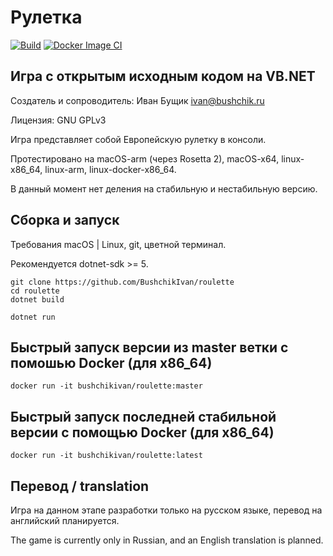 # Рулетка
[![Build](https://github.com/BushchikIvan/roulette/actions/workflows/dotnet.yml/badge.svg)](https://github.com/BushchikIvan/roulette/actions/workflows/dotnet.yml)
[![Docker Image CI](https://github.com/BushchikIvan/roulette/actions/workflows/docker-image.yml/badge.svg)](https://github.com/BushchikIvan/roulette/actions/workflows/docker-image.yml)

## Игра с открытым исходным кодом на VB.NET

Создатель и сопроводитель: Иван Бущик <ivan@bushchik.ru>

Лицензия: GNU GPLv3

Игра представляет собой Европейскую рулетку в консоли.

Протестировано на macOS-arm (через Rosetta 2), macOS-x64, linux-x86_64, linux-arm, linux-docker-x86_64.

В данный момент нет деления на стабильную и нестабильную версию.

## Сборка и запуск

Требования macOS | Linux, git, цветной терминал.

Рекомендуется dotnet-sdk >= 5.

    git clone https://github.com/BushchikIvan/roulette
    cd roulette
    dotnet build

    dotnet run

## Быстрый запуск версии из master ветки с помошью Docker (для x86_64)

    docker run -it bushchikivan/roulette:master
    
## Быстрый запуск последней стабильной версии с помощью Docker (для x86_64)

    docker run -it bushchikivan/roulette:latest

## Перевод / translation

Игра на данном этапе разработки только на русском языке, перевод на английский планируется.

The game is currently only in Russian, and an English translation is planned.
